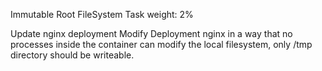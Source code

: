 Immutable Root FileSystem
Task weight: 2%

Update nginx deployment 
Modify Deployment nginx   in a way that no processes inside the container can modify the local filesystem, only /tmp directory should be
writeable.
